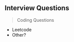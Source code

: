 ## Interview Questions
> Coding Questions

- Leetcode
- Other?

<!-- Because we gotta, no?

[![neetcode.io Big O](interview-questions.jpg)](https://www.youtube.com/watch?v=ft0owvS5tQA)

Strings
<pre>
http://www.geeksforgeeks.org/category/data-structures/c-strings/
http://javarevisited.blogspot.com/2015/01/top-20-string-coding-interview-question-programming-interview.html
https://www.careercup.com/page?pid=string-manipulation-interview-questions
http://javaconceptoftheday.com/java-interview-programs-on-strings/
http://www.journaldev.com/1321/java-string-interview-questions-and-answers
http://blog.codingforinterviews.com/string-questions/
http://www.mytechinterviews.com/category/string-manipulation
https://www.hackerrank.com/domains/algorithms/strings
https://www.quora.com/What-are-the-most-important-string-manipulation-questions-every-Computer-Science-student-should-know

Compress String
https://www.glassdoor.com/Interview/Given-a-string-aaabbbcc-compress-it-a3b3c2-Given-that-output-string-s-length-is-always-smaller-than-input-string-QTN_239712.htm
  - Do this with loop [and possibly recursion?]

http://javascriptissexy.com/understand-javascript-closures-with-ease/
http://javascriptissexy.com/understand-javascript-closures-with-ease/
https://hackernoon.com/functional-javascript-decoupling-methods-from-their-objects-aa3ca13d7ae8
https://medium.com/javascript-scene/why-composition-is-harder-with-classes-c3e627dcd0aa
https://www.sitepoint.com/currying-in-functional-javascript/
https://medium.com/@kbrainwave/currying-in-javascript-ce6da2d324fe
https://stackoverflow.com/questions/111102/how-do-javascript-closures-work
https://medium.com/javascript-scene/elements-of-javascript-style-caa8821cb99f
https://medium.com/javascript-scene/reduce-composing-software-fe22f0c39a1d
https://medium.com/javascript-scene/how-to-land-your-first-development-job-in-5-simple-steps-4e9fb73314c
https://medium.com/tag/learnjs
https://medium.com/javascript-scene/learn-javascript-b631a4af11f2
https://medium.com/javascript-scene/master-the-javascript-interview-what-is-functional-programming-7f218c68b3a0
https://medium.com/@_ericelliott/latest

<pre> -->
